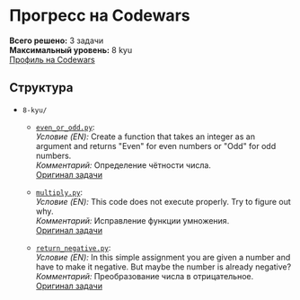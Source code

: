 # Прогресс на Codewars  
**Всего решено:** 3 задачи  
**Максимальный уровень:** 8 kyu  
[Профиль на Codewars](https://www.codewars.com/users/Max02117)  

## Структура  
- `8-kyu/`  
  - [`even_or_odd.py`](8-kyu/even_or_odd.py):  
    *Условие (EN):* Create a function that takes an integer as an argument and returns "Even" for even numbers or "Odd" for odd numbers.  
    *Комментарий:* Определение чётности числа.  
    [Оригинал задачи](https://www.codewars.com/kata/53da3dbb4a5168369a0000fe)  

  - [`multiply.py`](8-kyu/multiply.py):  
    *Условие (EN):* This code does not execute properly. Try to figure out why.  
    *Комментарий:* Исправление функции умножения.  
    [Оригинал задачи](https://www.codewars.com/kata/50654ddff44f800200000004)  

  - [`return_negative.py`](8-kyu/return_negative.py):  
    *Условие (EN):* In this simple assignment you are given a number and have to make it negative. But maybe the number is already negative?  
    *Комментарий:* Преобразование числа в отрицательное.  
    [Оригинал задачи](https://www.codewars.com/kata/55685cd7ad70877c23000102)  